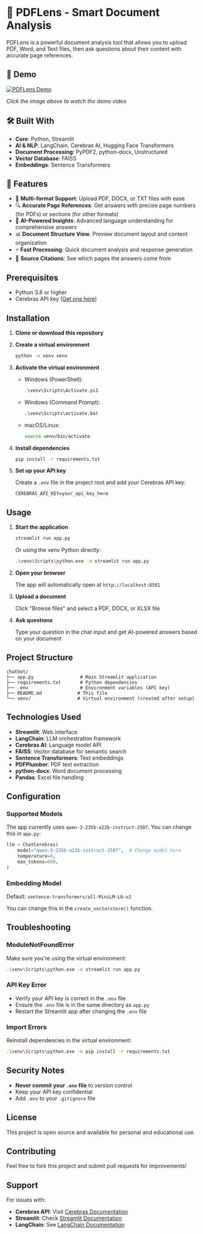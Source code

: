 # 📘 PDFLens - Smart Document Analysis

PDFLens is a powerful document analysis tool that allows you to upload PDF, Word, and Text files, then ask questions about their content with accurate page references.

## 🎥 Demo

[![PDFLens Demo](https://img.youtube.com/vi/xkolrdH6THE/0.jpg)](https://youtu.be/xkolrdH6THE)

*Click the image above to watch the demo video*

## 🛠️ Built With

- **Core**: Python, Streamlit
- **AI & NLP**: LangChain, Cerebras AI, Hugging Face Transformers
- **Document Processing**: PyPDF2, python-docx, Unstructured
- **Vector Database**: FAISS
- **Embeddings**: Sentence Transformers

## 🌟 Features

- 📄 **Multi-format Support**: Upload PDF, DOCX, or TXT files with ease
- 🔍 **Accurate Page References**: Get answers with precise page numbers (for PDFs) or sections (for other formats)
- 🤖 **AI-Powered Insights**: Advanced language understanding for comprehensive answers
- 📊 **Document Structure View**: Preview document layout and content organization
- ⚡ **Fast Processing**: Quick document analysis and response generation
- 🎯 **Source Citations**: See which pages the answers come from

## Prerequisites

- Python 3.8 or higher
- Cerebras API key ([Get one here](https://cloud.cerebras.ai/))

## Installation

1. **Clone or download this repository**

2. **Create a virtual environment**
   ```bash
   python -m venv venv
   ```

3. **Activate the virtual environment**
   - Windows (PowerShell):
     ```powershell
     .\venv\Scripts\Activate.ps1
     ```
   - Windows (Command Prompt):
     ```cmd
     .\venv\Scripts\activate.bat
     ```
   - macOS/Linux:
     ```bash
     source venv/bin/activate
     ```

4. **Install dependencies**
   ```bash
   pip install -r requirements.txt
   ```

5. **Set up your API key**
   
   Create a `.env` file in the project root and add your Cerebras API key:
   ```
   CEREBRAS_API_KEY=your_api_key_here
   ```

## Usage

1. **Start the application**
   ```bash
   streamlit run app.py
   ```
   Or using the venv Python directly:
   ```bash
   .\venv\Scripts\python.exe -m streamlit run app.py
   ```

2. **Open your browser**
   
   The app will automatically open at `http://localhost:8501`

3. **Upload a document**
   
   Click "Browse files" and select a PDF, DOCX, or XLSX file

4. **Ask questions**
   
   Type your question in the chat input and get AI-powered answers based on your document

## Project Structure

```
chatbot/
├── app.py                 # Main Streamlit application
├── requirements.txt       # Python dependencies
├── .env                   # Environment variables (API key)
├── README.md             # This file
└── venv/                 # Virtual environment (created after setup)
```

## Technologies Used

- **Streamlit**: Web interface
- **LangChain**: LLM orchestration framework
- **Cerebras AI**: Language model API
- **FAISS**: Vector database for semantic search
- **Sentence Transformers**: Text embeddings
- **PDFPlumber**: PDF text extraction
- **python-docx**: Word document processing
- **Pandas**: Excel file handling

## Configuration

### Supported Models

The app currently uses `qwen-3-235b-a22b-instruct-2507`. You can change this in `app.py`:

```python
llm = ChatCerebras(
    model="qwen-3-235b-a22b-instruct-2507",  # Change model here
    temperature=0,
    max_tokens=600,
)
```

### Embedding Model

Default: `sentence-transformers/all-MiniLM-L6-v2`

You can change this in the `create_vectorstore()` function.

## Troubleshooting

### ModuleNotFoundError

Make sure you're using the virtual environment:
```bash
.\venv\Scripts\python.exe -m streamlit run app.py
```

### API Key Error

- Verify your API key is correct in the `.env` file
- Ensure the `.env` file is in the same directory as `app.py`
- Restart the Streamlit app after changing the `.env` file

### Import Errors

Reinstall dependencies in the virtual environment:
```bash
.\venv\Scripts\python.exe -m pip install -r requirements.txt
```

## Security Notes

- **Never commit your `.env` file** to version control
- Keep your API key confidential
- Add `.env` to your `.gitignore` file

## License

This project is open source and available for personal and educational use.

## Contributing

Feel free to fork this project and submit pull requests for improvements!

## Support

For issues with:
- **Cerebras API**: Visit [Cerebras Documentation](https://inference-docs.cerebras.ai/)
- **Streamlit**: Check [Streamlit Documentation](https://docs.streamlit.io/)
- **LangChain**: See [LangChain Documentation](https://python.langchain.com/)
